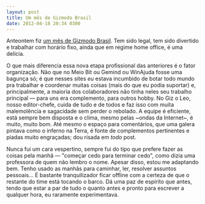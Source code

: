 ```yaml
---
layout: post
title: Um mês de Gizmodo Brasil
date: 2012-04-18 20:34 0300
---
```

Anteontem fiz [um mês de Gizmodo Brasil](http://www.gizmodo.com.br/conteudo/ola-rodrigo-ghedin-seja-bem-vindo-ao-gizmodo/). Tem sido legal, tem sido divertido e trabalhar com horário fixo, ainda que em regime home office, é uma delícia.

O que mais diferencia essa nova etapa profissional das anteriores é o fator organização. Não que no Meio Bit ou Gemind ou WinAjuda fosse uma bagunça só; é que nesses sites _eu_ estava incumbido de botar todo mundo pra trabalhar e coordenar muitas coisas (mais do que eu podia suportar) e, principalmente, a maioria dos colaboradores não tinha neles seu trabalho principal — para uns era complemento, para outros hobby. No Giz o Leo, nosso editor-chefe, cuida de tudo e de todos e faz isso com muita malemolência e sagacidade sem perder o rebolado. A equipe é eficiente, está sempre bem disposta e o clima, mesmo pelas ~ondas da Internet~, é muito, muito bom. Até mesmo o espaço para comentários, que uma galera pintava como o inferno na Terra, é fonte de complementos pertinentes e piadas muito engraçadas; dou risada em _todo_ post.

Nunca fui um cara vespertino, sempre fui do tipo que prefere fazer as coisas pela manhã — "começar cedo para terminar cedo", como dizia uma professora de quem não lembro o nome. Apesar disso, estou me adaptando bem. Tenho usado as manhãs para caminhar, ler, resolver assuntos pessoais... É bastante tranquilizador ficar offline com a certeza de que o restante do time está tocando o barco. Dá uma paz de espírito que antes, tendo que estar a par de tudo o quanto antes e pronto para escrever a qualquer hora, eu raramente experimentava.
